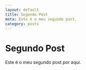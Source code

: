 ```yaml
---
layout: default
title: Segundo Post
meta: Este é o meu segundo post.
category: posts
---
```


# Segundo Post 

Este é o meu segundo post por aqui. 